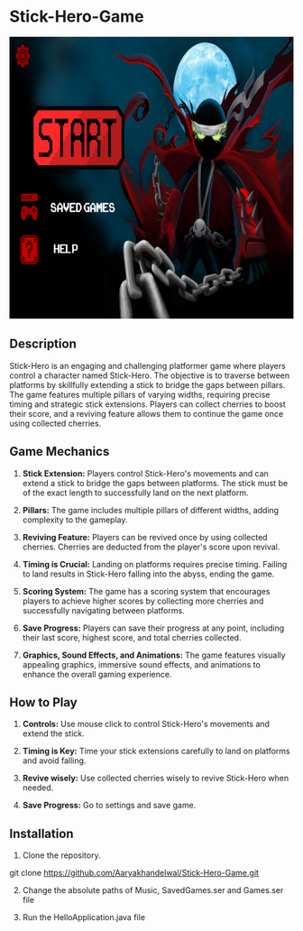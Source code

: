 # Stick-Hero-Game
<img src="game scene.png" alt="Game" width="1500" height="500">


## Description
Stick-Hero is an engaging and challenging platformer game where players control a character named Stick-Hero. The objective is to traverse between platforms by skillfully extending a stick to bridge the gaps between pillars. The game features multiple pillars of varying widths, requiring precise timing and strategic stick extensions. Players can collect cherries to boost their score, and a reviving feature allows them to continue the game once using collected cherries.

## Game Mechanics

1. **Stick Extension:** Players control Stick-Hero's movements and can extend a stick to bridge the gaps between platforms. The stick must be of the exact length to successfully land on the next platform.

2. **Pillars:** The game includes multiple pillars of different widths, adding complexity to the gameplay.

3. **Reviving Feature:** Players can be revived once by using collected cherries. Cherries are deducted from the player's score upon revival.

4. **Timing is Crucial:** Landing on platforms requires precise timing. Failing to land results in Stick-Hero falling into the abyss, ending the game.

5. **Scoring System:** The game has a scoring system that encourages players to achieve higher scores by collecting more cherries and successfully navigating between platforms.

6. **Save Progress:** Players can save their progress at any point, including their last score, highest score, and total cherries collected.

7. **Graphics, Sound Effects, and Animations:** The game features visually appealing graphics, immersive sound effects, and animations to enhance the overall gaming experience.

## How to Play

1. **Controls:** Use mouse click to control Stick-Hero's movements and extend the stick.

2. **Timing is Key:** Time your stick extensions carefully to land on platforms and avoid falling.

3. **Revive wisely:** Use collected cherries wisely to revive Stick-Hero when needed.

4. **Save Progress:** Go to settings and save game.

## Installation

1. Clone the repository.

git clone https://github.com/Aaryakhandelwal/Stick-Hero-Game.git

2. Change the absolute paths of Music, SavedGames.ser and Games.ser file 

2. Run the HelloApplication.java file
